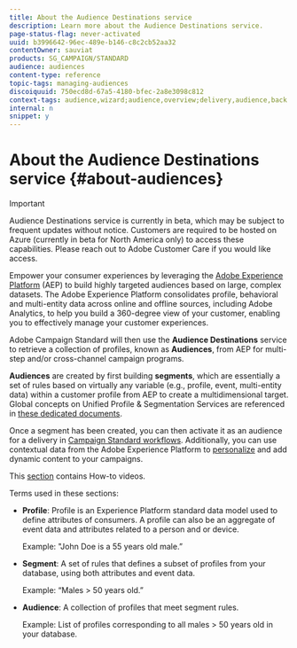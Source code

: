 ```yaml
---
title: About the Audience Destinations service
description: Learn more about the Audience Destinations service.
page-status-flag: never-activated
uuid: b3996642-96ec-489e-b146-c8c2cb52aa32
contentOwner: sauviat
products: SG_CAMPAIGN/STANDARD
audience: audiences
content-type: reference
topic-tags: managing-audiences
discoiquuid: 750ecd8d-67a5-4180-bfec-2a8e3098c812
context-tags: audience,wizard;audience,overview;delivery,audience,back
internal: n
snippet: y
---
```


# About the Audience Destinations service {#about-audiences}

>[!IMPORTANT]
>
>Audience Destinations service is currently in beta, which may be subject to frequent updates without notice. Customers are required to be hosted on Azure (currently in beta for North America only) to access these capabilities. Please reach out to Adobe Customer Care if you would like access.

Empower your consumer experiences by leveraging the [Adobe Experience Platform](https://www.adobe.io/apis/experienceplatform/home.html) (AEP) to build highly targeted audiences based on large, complex datasets. The Adobe Experience Platform consolidates profile, behavioral and multi-entity data across online and offline sources, including Adobe Analytics, to help you build a 360-degree view of your customer, enabling you to effectively manage your customer experiences.

Adobe Campaign Standard will then use the **Audience Destinations** service to retrieve a collection of profiles, known as **Audiences**, from AEP for multi-step and/or cross-channel campaign programs.

**Audiences** are created by first building **segments**, which are essentially a set of rules based on virtually any variable (e.g., profile, event, multi-entity data) within a customer profile from AEP to create a multidimensional target. Global concepts on Unified Profile & Segmentation Services are referenced
in [these dedicated documents](https://www.adobe.io/apis/experienceplatform/home/profile-identity-segmentation.html).

Once a segment has been created, you can then activate it as an audience for a delivery in [Campaign Standard workflows](../../automating/using/aep-targeting-audiences.md). Additionally, you can use contextual data from the Adobe Experience Platform to [personalize](../../automating/using/aep-personalizing-campaigns.md) and add dynamic content to your campaigns.

This [section](https://docs.adobe.com/content/help/en/campaign-learn/campaign-standard-tutorials/profiles-and-audiences/audience-destinations/audience-destinations-overview.html) contains How-to videos.

Terms used in these sections:

* **Profile**: Profile is an Experience Platform standard data model used to define attributes of consumers. A profile can also be an aggregate of event data and attributes related to a person and or device.

    Example: "John Doe is a 55 years old male.”

* **Segment**: A set of rules that defines a subset of profiles from your database, using both attributes and event data.

    Example: “Males > 50 years old.”

* **Audience**: A collection of profiles that meet segment rules.

    Example: List of profiles corresponding to all males > 50 years old in your database.
